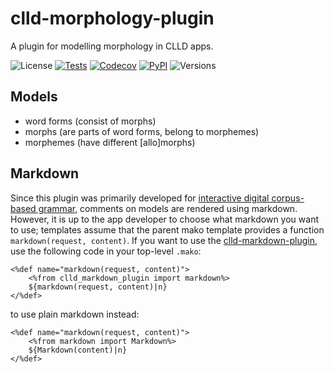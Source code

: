 # clld-morphology-plugin

A plugin for modelling morphology in CLLD apps.

![License](https://img.shields.io/github/license/fmatter/clld-morphology-plugin)
[![Tests](https://img.shields.io/github/actions/workflow/status/fmatter/clld-morphology-plugin/tests.yml?label=tests&branch=main)](https://github.com/fmatter/clld-morphology-plugin/actions/workflows/tests.yml)
[![Codecov](https://img.shields.io/codecov/c/github/fmatter/clld-morphology-plugin)](https://app.codecov.io/gh/fmatter/clld-morphology-plugin/)
[![PyPI](https://img.shields.io/pypi/v/clld-morphology-plugin.svg)](https://pypi.org/project/clld-morphology-plugin)
![Versions](https://img.shields.io/pypi/pyversions/clld-morphology-plugin)

## Models
* word forms (consist of morphs)
* morphs (are parts of word forms, belong to morphemes)
* morphemes (have different [allo]morphs)

## Markdown
Since this plugin was primarily developed for [interactive digital corpus-based grammar](https://github.com/fmatter/indicogram), comments on models are rendered using markdown.
However, it is up to the app developer to choose what markdown you want to use; templates assume that the parent mako template provides a function `markdown(request, content)`.
If you want to use the [clld-markdown-plugin](https://github.com/clld/clld-markdown-plugin/), use the following code in your top-level `.mako`:

    <%def name="markdown(request, content)">
        <%from clld_markdown_plugin import markdown%>
        ${markdown(request, content)|n}
    </%def>

to use plain markdown instead:

    <%def name="markdown(request, content)">
        <%from markdown import Markdown%>
        ${Markdown(content)|n}
    </%def>
